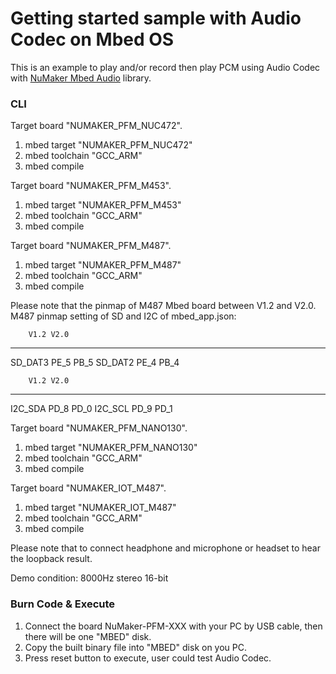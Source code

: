 # Getting started sample with Audio Codec on Mbed OS

This is an example to play and/or record then play PCM using Audio Codec with [NuMaker Mbed Audio](https://github.com/OpenNuvoton/NuMaker-mbed-Audio) library.

### CLI
Target board "NUMAKER_PFM_NUC472".
1. mbed target "NUMAKER_PFM_NUC472"
2. mbed toolchain "GCC_ARM"
3. mbed compile

Target board "NUMAKER_PFM_M453".
1. mbed target "NUMAKER_PFM_M453"
2. mbed toolchain "GCC_ARM"
3. mbed compile

Target board "NUMAKER_PFM_M487".
1. mbed target "NUMAKER_PFM_M487"
2. mbed toolchain "GCC_ARM"
3. mbed compile

Please note that the pinmap of M487 Mbed board between V1.2 and V2.0.
M487 pinmap setting of SD and I2C of mbed_app.json:

        V1.2 V2.0
-----------------
SD_DAT3 PE_5 PB_5
SD_DAT2 PE_4 PB_4

        V1.2 V2.0
-----------------
I2C_SDA PD_8 PD_0
I2C_SCL PD_9 PD_1

Target board "NUMAKER_PFM_NANO130".
1. mbed target "NUMAKER_PFM_NANO130"
2. mbed toolchain "GCC_ARM"
3. mbed compile

Target board "NUMAKER_IOT_M487".
1. mbed target "NUMAKER_IOT_M487"
2. mbed toolchain "GCC_ARM"
3. mbed compile

Please note that to connect headphone and microphone or headset to hear the loopback result.

Demo condition:
8000Hz stereo 16-bit



### Burn Code & Execute
1. Connect the board NuMaker-PFM-XXX with your PC by USB cable, then there will be one "MBED" disk.
2. Copy the built binary file into "MBED" disk on you PC.
3. Press reset button to execute, user could test Audio Codec.
